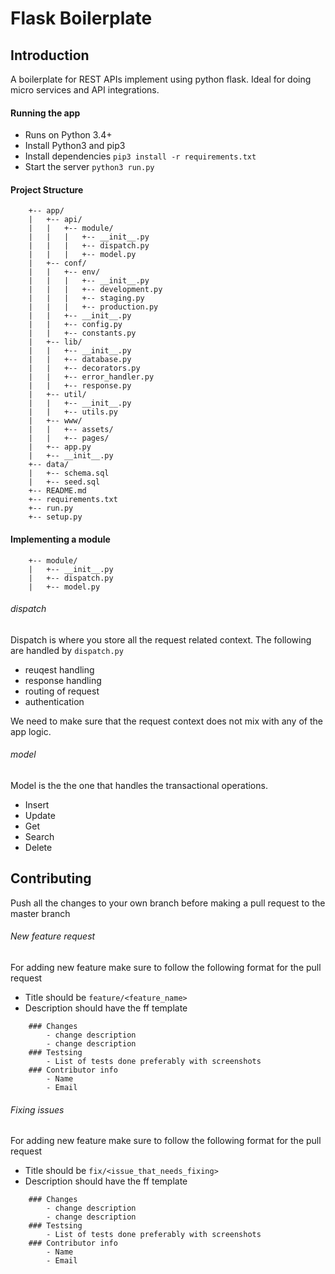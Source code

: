 Flask Boilerplate
=====

Introduction
-----
A boilerplate for REST APIs implement using python flask. Ideal for doing micro services and API integrations.

#### Running the app
- Runs on Python 3.4+
- Install Python3 and pip3
- Install dependencies `pip3 install -r requirements.txt`
- Start the server `python3 run.py`

#### Project Structure
```
    +-- app/
    |   +-- api/
    |   |   +-- module/
    |   |   |   +-- __init__.py
    |   |   |   +-- dispatch.py
    |   |   |   +-- model.py
    |   +-- conf/
    |   |   +-- env/
    |   |   |   +-- __init__.py
    |   |   |   +-- development.py
    |   |   |   +-- staging.py
    |   |   |   +-- production.py
    |   |   +-- __init__.py
    |   |   +-- config.py
    |   |   +-- constants.py
    |   +-- lib/
    |   |   +-- __init__.py
    |   |   +-- database.py
    |   |   +-- decorators.py
    |   |   +-- error_handler.py
    |   |   +-- response.py
    |   +-- util/
    |   |   +-- __init__.py
    |   |   +-- utils.py
    |   +-- www/
    |   |   +-- assets/
    |   |   +-- pages/
    |   +-- app.py
    |   +-- __init__.py
    +-- data/
    |   +-- schema.sql
    |   +-- seed.sql
    +-- README.md
    +-- requirements.txt
    +-- run.py
    +-- setup.py
```


#### Implementing a module
```
    +-- module/
    |   +-- __init__.py
    |   +-- dispatch.py
    |   +-- model.py
```
###### dispatch
Dispatch is where you store all the request related context. The following are handled by `dispatch.py`
- reuqest handling
- response handling
- routing of request
- authentication

We need to make sure that the request context does not mix with any of the app logic.

###### model
Model is the the one that handles the transactional operations.
- Insert
- Update
- Get
- Search
- Delete

Contributing
-----
Push all the changes to your own branch before making a pull request to the master branch
###### New feature request
For adding new feature make sure to follow the following format for the pull request
- Title should be `feature/<feature_name>`
- Description should have the ff template
```
    ### Changes
        - change description
        - change description
    ### Testsing
        - List of tests done preferably with screenshots
    ### Contributor info
        - Name
        - Email
```

###### Fixing issues
For adding new feature make sure to follow the following format for the pull request
- Title should be `fix/<issue_that_needs_fixing>`
- Description should have the ff template
```
    ### Changes
        - change description
        - change description
    ### Testsing
        - List of tests done preferably with screenshots
    ### Contributor info
        - Name
        - Email
```
